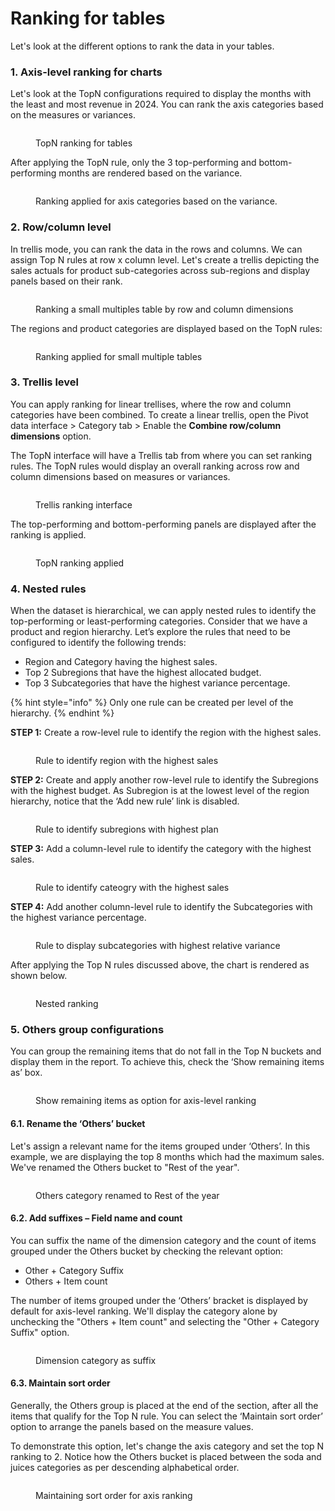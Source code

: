 # Ranking for tables

Let's look at the different options to rank the data in your tables.

### 1. Axis-level ranking for charts

Let's look at the TopN configurations required to display the months with the least and most revenue in 2024. You can rank the axis categories based on the measures or variances.&#x20;

<figure><img src="../../.gitbook/assets/image (1219).png" alt=""><figcaption><p>TopN ranking for tables</p></figcaption></figure>

After applying the TopN rule, only the  3 top-performing and bottom-performing months are rendered based on the variance.

<figure><img src="../../.gitbook/assets/image (1220).png" alt=""><figcaption><p>Ranking applied for axis categories based on the variance.</p></figcaption></figure>

### 2. Row/column level

In trellis mode, you can rank the data in the rows and columns. We can assign Top N rules at row x column level. Let's create a trellis depicting the sales actuals for product sub-categories across sub-regions and display panels based on their rank.&#x20;

<figure><img src="../../.gitbook/assets/image (1202).png" alt=""><figcaption><p>Ranking a small multiples table by row and column dimensions</p></figcaption></figure>

The regions and product categories are displayed based on the TopN rules:

<figure><img src="../../.gitbook/assets/image (1203).png" alt=""><figcaption><p>Ranking applied for small multiple tables</p></figcaption></figure>

### 3. Trellis level

You can apply ranking for linear trellises, where the row and column categories have been combined. To create a linear trellis, open the Pivot data interface > Category tab > Enable the **Combine row/column dimensions** option.

The TopN interface will have a Trellis tab from where you can set ranking rules. The TopN rules would display an overall ranking across row and column dimensions based on measures or variances.&#x20;

<figure><img src="../../.gitbook/assets/image (624).png" alt=""><figcaption><p>Trellis ranking interface</p></figcaption></figure>

The top-performing and bottom-performing panels are displayed after the ranking is applied.

<figure><img src="../../.gitbook/assets/image (625).png" alt=""><figcaption><p>TopN ranking applied</p></figcaption></figure>

### 4. Nested rules

When the dataset is hierarchical, we can apply nested rules to identify the top-performing or least-performing categories. Consider that we have a product and region hierarchy. Let’s explore the rules that need to be configured to identify the following trends:&#x20;

* Region and Category having the highest sales.&#x20;
* Top 2 Subregions that have the highest allocated budget.&#x20;
* Top 3 Subcategories that have the highest variance percentage.&#x20;

{% hint style="info" %}
Only one rule can be created per level of the hierarchy.
{% endhint %}

**STEP 1:** Create a row-level rule to identify the region with the highest sales.

<figure><img src="../../.gitbook/assets/image (627).png" alt=""><figcaption><p>Rule to identify region with the highest sales</p></figcaption></figure>

**STEP 2:** Create and apply another row-level rule to identify the Subregions with the highest budget. As Subregion is at the lowest level of the region hierarchy, notice that the ‘Add new rule’ link is disabled.

<figure><img src="../../.gitbook/assets/image (628).png" alt=""><figcaption><p>Rule to identify subregions with highest plan</p></figcaption></figure>

**STEP 3:** Add a column-level rule to identify the category with the highest sales.

<figure><img src="../../.gitbook/assets/image (629).png" alt=""><figcaption><p>Rule to identify cateogry with the highest sales</p></figcaption></figure>

**STEP 4:** Add another column-level rule to identify the Subcategories with the highest variance percentage.

<figure><img src="../../.gitbook/assets/image (630).png" alt=""><figcaption><p>Rule to display subcategories with highest relative variance</p></figcaption></figure>

After applying the Top N rules discussed above, the chart is rendered as shown below.

<figure><img src="../../.gitbook/assets/image (631).png" alt=""><figcaption><p>Nested ranking</p></figcaption></figure>

### 5. Others group configurations

You can group the remaining items that do not fall in the Top N buckets and display them in the report. To achieve this, check the ‘Show remaining items as’ box.&#x20;

<figure><img src="../../.gitbook/assets/image (1240).png" alt=""><figcaption><p>Show remaining items as option for axis-level ranking</p></figcaption></figure>

#### 6.1. Rename the ‘Others’ bucket

Let's assign a relevant name for the items grouped under ‘Others’. In this example, we are displaying the top 8 months which had the maximum sales. We've renamed the Others bucket to "Rest of the year".

<figure><img src="../../.gitbook/assets/image (1241).png" alt=""><figcaption><p>Others category renamed to Rest of the year</p></figcaption></figure>

#### 6.2. Add suffixes – Field name and count&#x20;

You can suffix the name of the dimension category and the count of items grouped under the Others bucket by checking the relevant option:

* Other + Category Suffix
* Others + Item count

The number of items grouped under the ‘Others’ bracket is displayed by default for axis-level ranking. We'll display the category alone by unchecking the "Others + Item count" and selecting the "Other + Category Suffix" option.

<figure><img src="../../.gitbook/assets/image (632).png" alt=""><figcaption><p>Dimension category as suffix</p></figcaption></figure>

#### 6.3. Maintain sort order

Generally, the Others group is placed at the end of the section, after all the items that qualify for the Top N rule. You can select the ‘Maintain sort order’ option to arrange the panels based on the measure values.

To demonstrate this option, let's change the axis category and set the top N ranking to 2. Notice how the Others bucket is placed between the soda and juices categories as per descending alphabetical order.

<figure><img src="../../.gitbook/assets/image (1243).png" alt=""><figcaption><p>Maintaining sort order for axis ranking</p></figcaption></figure>
